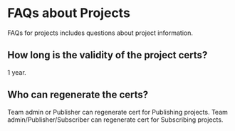 # FAQs about Projects

FAQs for projects includes questions about project information.

## How long is the validity of the project certs? 

1 year.

## Who can regenerate the certs? 

Team admin or Publisher can regenerate cert for Publishing projects.
Team admin/Publisher/Subscriber can regenerate cert for Subscribing projects.




